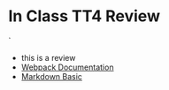 # In Class TT4 Review
`
- this is a review
- [Webpack Documentation](https://webpack.js.org/concepts/)
- [Markdown Basic](https://www.markdownguide.org/basic-syntax/)